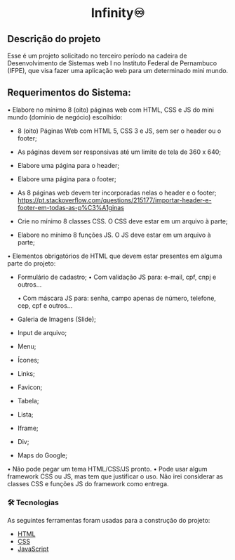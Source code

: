 <h1 align="center">Infinity♾️</h1>

## Descrição do projeto
Esse é um projeto solicitado no terceiro período na cadeira de Desenvolvimento de Sistemas web I no Instituto Federal de Pernambuco (IFPE), que visa fazer uma aplicação web para um determinado mini mundo.

## Requerimentos do Sistema:

• Elabore no mínimo 8 (oito) páginas web com HTML, CSS e JS do mini mundo (domínio de negócio) escolhido:

- 8 (oito) Páginas Web com HTML 5, CSS 3 e JS, sem ser o header ou o footer;
- As páginas devem ser responsivas até um limite de tela de 360 x 640;
- Elabore uma página para o header;
- Elabore uma página para o footer;
- As 8 páginas web devem ter incorporadas nelas o header e o footer;
https://pt.stackoverflow.com/questions/215177/importar-header-e-footer-em-todas-as-p%C3%A1ginas

- Crie no mínimo 8 classes CSS. O CSS deve estar em um arquivo à parte;
- Elabore no mínimo 8 funções JS. O JS deve estar em um arquivo à parte;

• Elementos obrigatórios de HTML que devem estar presentes em alguma parte do projeto:
  - Formulário de cadastro;
     • Com validação JS para: e-mail, cpf, cnpj e outros...

     • Com máscara JS para: senha, campo apenas de número, telefone, cep, cpf e outros...
- Galeria de Imagens (Slide);
- Input de arquivo;
- Menu;
- Ícones;
- Links;
- Favicon;
- Tabela;
- Lista;
- Iframe;
- Div;
- Maps do Google;

• Não pode pegar um tema HTML/CSS/JS pronto.
• Pode usar algum framework CSS ou JS, mas tem que justificar o uso. Não irei considerar as classes CSS e funções JS do framework como entrega.

### 🛠 Tecnologias

As seguintes ferramentas foram usadas para a construção do projeto:

- [HTML](https://www.w3schools.com/)
- [CSS](https://www.w3schools.com/)
- [JavaScript](https://www.w3schools.com/)
